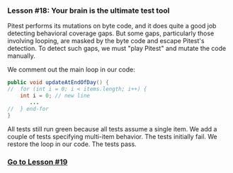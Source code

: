 ### Lesson #18: Your brain is the ultimate test tool 
Pitest performs its mutations on byte code, and it does quite a good job detecting behavioral coverage gaps.  But some gaps, particularly those involving looping, are masked by the byte code and escape Pitest's detection.  To detect such gaps, we must "play Pitest" and mutate the code manually.   

We comment out the main loop in our code:

```java
public void updateAtEndOfDay() {
//	for (int i = 0; i < items.length; i++) {
	int i = 0; // new line
	   ... 
//  } end-for
}
```
All tests still run green because all tests assume a single item.  We add a couple of tests specifying multi-item behavior.  The tests initially fail.  We restore the loop in our code.  The tests pass.
### [Go to Lesson #19](https://github.com/d215steinberg/GildedRose-Java/tree/Lesson%2319)